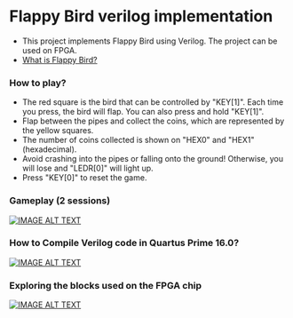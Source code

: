 # Flappy Bird verilog implementation

* This project implements Flappy Bird using Verilog. The project can be used on FPGA.
* [What is Flappy Bird? ](http://flappybird.io)

### How to play?
* The red square is the bird that can be controlled by "KEY[1]". Each time you press, the bird will flap. You can also press and hold "KEY[1]".
* Flap between the pipes and collect the coins, which are represented by the yellow squares.
* The number of coins collected is shown on "HEX0" and "HEX1" (hexadecimal).
* Avoid crashing into the pipes or falling onto the ground! Otherwise, you will lose and "LEDR[0]" will light up.
* Press "KEY[0]" to reset the game.

### Gameplay (2 sessions)
[![IMAGE ALT TEXT](http://img.youtube.com/vi/AvKw8V-zZKM/0.jpg)](https://youtu.be/AvKw8V-zZKM)

### How to Compile Verilog code in Quartus Prime 16.0?
[![IMAGE ALT TEXT](http://img.youtube.com/vi/UX5_v0UBo7c/0.jpg)](https://youtu.be/UX5_v0UBo7c)

### Exploring the blocks used on the FPGA chip
[![IMAGE ALT TEXT](http://img.youtube.com/vi/0gz7_QyOUn0/0.jpg)](https://youtu.be/0gz7_QyOUn0)
